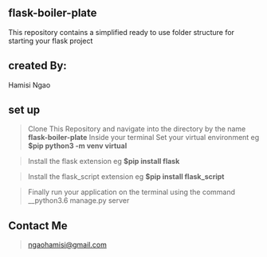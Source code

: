 ## flask-boiler-plate
This repository contains a simplified ready to use folder structure for starting your flask project

## created By:
Hamisi Ngao

## set up
>Clone This Repository and navigate into the directory by the name __flask-boiler-plate__ Inside your terminal
> Set your virtual environment eg __$pip python3 -m venv virtual__

>Install the flask extension eg __$pip install flask__

>Install the flask_script extension eg __$pip install flask_script__

>Finally run your application on the terminal using the command __python3.6 manage.py server

## Contact Me
>ngaohamisi@gmail.com




